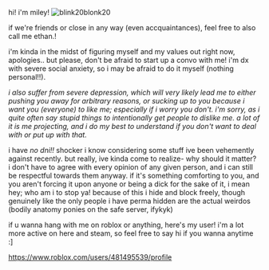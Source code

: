 
hi! i'm miley! ![blink20blonk20](https://github.com/user-attachments/assets/647df360-0d40-4ca2-a5ac-b7fb62ae6998)

if we're friends or close in any way (even accquaintances), feel free to also call me ethan.!

i'm kinda in the midst of figuring myself and my values out right now, apologies.. but please, don't be afraid to start up a convo with me! i'm dx with severe social anxiety, so i may be afraid to do it myself (nothing personal!!).

*i also suffer from severe depression, which will very likely lead me to either pushing you away for arbitrary reasons, or sucking up to you because i want you (everyone) to like me; especially if i worry you don't. i'm sorry, as i quite often say stupid things to intentionally get people to dislike me. a lot of it is me projecting, and i do my best to understand if you don't want to deal with or put up with that.*

i have *no dni!!* shocker i know considering some stuff ive been vehemently against recently. but really, ive kinda come to realize- why should it matter? i don't have to agree with every opinion of any given person, and i can still be respectful towards them anyway. if it's something comforting to you, and you aren't forcing it upon anyone or being a dick for the sake of it, i mean hey; who am i to stop ya! because of this i hide and block freely, though genuinely like the only people i have perma hidden are the actual weirdos (bodily anatomy ponies on the safe server, ifykyk)

if u wanna hang with me on roblox or anything, here's my user! i'm a lot more active on here and steam, so feel free to say hi if you wanna anytime :]

https://www.roblox.com/users/481495539/profile
